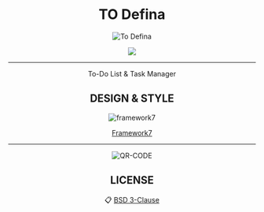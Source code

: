 <center>
  
# TO Defina 

![To Defina](https://defina.ru/uploads/2019/08/6.jpg)

<a href="https://defina.ru/app/to_defina" target="_blank">
  <img src="https://definaru.github.io/assets/images/button_download.png">
</a>

<hr/>

To-Do List &amp; Task Manager


## DESIGN & STYLE

![framework7](http://devnot.com/wp-content/uploads/2017/05/logo-new.png)

[Framework7](https://framework7.io/)

<hr/>

![QR-CODE](https://definaru.github.io/assets/images/54747568.gif)
 

## LICENSE

:clipboard: [BSD 3-Clause](https://github.com/Todefina/todefina.github.io/blob/master/LICENSE)

</center>
